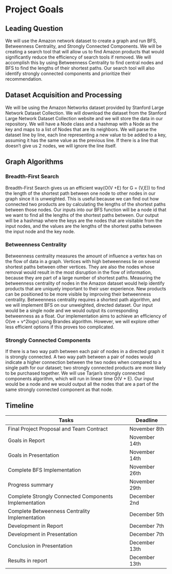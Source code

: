 # Project Goals

## Leading Question
We will use the Amazon network dataset to create a graph and run BFS, Betweenness Centrality, and Strongly Connected Components. We will be creating a search tool that will allow us to find Amazon products that would significantly reduce the efficiency of search tools if removed. We will accomplish this by using Betweenness Centrality to find central nodes and BFS to find the lengths of their shortest paths. Our search tool will also identify strongly connected components and prioritize their recommendation.

## Dataset Acquisition and Processing
We will be using the Amazon Networks dataset provided by Stanford Large Network Dataset Collection. We will download the dataset from the Stanford Large Network Dataset Collection website and we will store the data in our repository. We will have a Node class and a hashmap with a Node as the key and maps to a list of Nodes that are its neighbors. We will parse the dataset line by line, each line representing a new value to be added to a key, assuming it has the same value as the previous line. If there is a line that doesn’t give us 2 nodes, we will ignore the line itself.

## Graph Algorithms

### Breadth-First Search
Breadth-First Search gives us an efficient way(O(V +E) for G = (V,E)) to find the length of the shortest path between one node to other nodes in our graph since it is unweighted. This is useful because we can find out how connected two products are by calculating the lengths of the shortest paths between those nodes.  Our inputs into our BFS function will be a node id that we want to find all the lengths of the shortest paths between. Our output will be a hashmap where the keys are the nodes that are visitable from the input nodes, and the values are the lengths of the shortest paths between the input node and the key node.
### Betweenness Centrality
Betweenness centrality measures the amount of influence a vertex has on the flow of data in a graph. Vertices with high betweenness lie on several shortest paths between other vertices. They are also the nodes whose removal would result in the most disruption in the flow of information, because they are part of a large number of shortest paths. Measuring the betweenness centrality of nodes in the Amazon dataset would help identify products that are uniquely important to their user experience. New products can be positioned to be more visible by improving their betweenness centrality. Betweenness centrality requires a shortest path algorithm, and we will implement BFS on our unweighted, directed dataset. Our input would be a single node and we would output its corresponding betweenness as a float. Our implementation aims to achieve an efficiency of O(ve + v^2logv) using Brandes algorithm. However, we will explore other less efficient options if this proves too complicated.
### Strongly Connected Components
If there is a two way path between each pair of nodes in a directed graph it is strongly connected. A two way path between a pair of nodes would indicate a higher connection between the two nodes when compared to a single path for our dataset; two strongly connected products are more likely to be purchased together. We will use Tarjan’s strongly connected components algorithm, which will run in linear time O(V + E).  Our input would be a node and we would output all the nodes that are a part of the same strongly connected component as that node.

## Timeline

| Tasks | Deadline |
|-------|----------|
|Final Project Proposal and Team Contract|November 8th|
|Goals in Report|November 14th|
|Goals in Presentation|November 14th|
|Complete BFS Implementation|November 26th|
|Progress summary|November 29th|
|Complete Strongly Connected Components Implementation|December 2nd|
|Complete Betweenness Centrality Implementation|December 5th|
|Development in Report|December 7th|
|Development in Presentation|December 7th|
|Conclusion in Presentation|December 13th|
|Results in report|December 13th|
